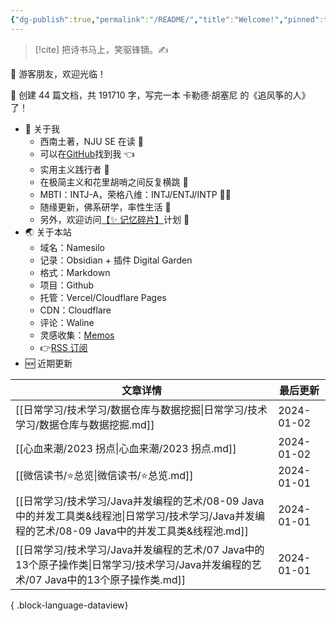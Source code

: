 ```yaml
---
{"dg-publish":true,"permalink":"/README/","title":"Welcome!","pinned":true,"tags":["home","gardenEntry","gardenEntry"],"noteIcon":"1","created":"2023-07-14T17:22:00.770+08:00","updated":"2023-12-27T17:25:36.868+08:00"}
---
```



> [!cite] 把诗书马上，笑驱锋镝。✍️

👋 游客朋友，欢迎光临！

<p><span>👏 创建 44 篇文档，共 191710 字，写完一本 卡勒德·胡塞尼 的《追风筝的人》了！</span></p>

- 🤔 关于我
  - 西南土著，NJU SE 在读 📖
  - 可以在[GitHub](https://github.com/XR-Y)找到我 👈
  - 实用主义践行者 🙌
  - 在极简主义和花里胡哨之间反复横跳 🤹
  - MBTI：INTJ-A，荣格八维：INTJ/ENTJ/INTP 🙋‍♂️
  - 随缘更新，佛系研学，率性生活 🎉
  - 另外，欢迎访问[【✨ 记忆碎片】](https://memos.xryu.top)计划 👀
- 🌏 关于本站
  - 域名：Namesilo
  - 记录：Obsidian + 插件 Digital Garden
  - 格式：Markdown
  - 项目：Github
  - 托管：Vercel/Cloudflare Pages
  - CDN：Cloudflare
  - 评论：Waline
  - 灵感收集：[Memos](https://usememos.com/)
  - 👉[RSS 订阅](https://xryu.top/feed.xml)
- 🆕 近期更新

| 文章详情                                                                                               | 最后更新       |
| -------------------------------------------------------------------------------------------------- | ---------- |
| [[日常学习/技术学习/数据仓库与数据挖掘\|日常学习/技术学习/数据仓库与数据挖掘.md]]                                                 | 2024-01-02 |
| [[心血来潮/2023 拐点\|心血来潮/2023 拐点.md]]                                                               | 2024-01-02 |
| [[微信读书/⭐总览\|微信读书/⭐总览.md]]                                                                       | 2024-01-01 |
| [[日常学习/技术学习/Java并发编程的艺术/08-09 Java中的并发工具类&线程池\|日常学习/技术学习/Java并发编程的艺术/08-09 Java中的并发工具类&线程池.md]] | 2024-01-01 |
| [[日常学习/技术学习/Java并发编程的艺术/07 Java中的13个原子操作类\|日常学习/技术学习/Java并发编程的艺术/07 Java中的13个原子操作类.md]]         | 2024-01-01 |

{ .block-language-dataview}
